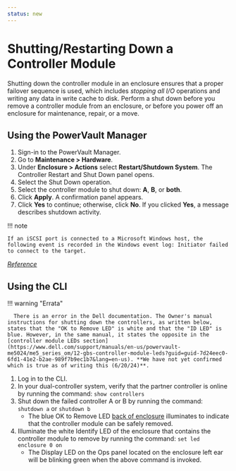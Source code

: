 ```yaml
---
status: new
---
```


# Shutting/Restarting Down a Controller Module

Shutting down the controller module in an enclosure ensures that a proper failover sequence is used, which includes *stopping all I/O* operations and writing any data in write cache to disk. Perform a shut down before you remove a controller module from an enclosure, or before you power off an enclosure for maintenance, repair, or a move.

## Using the PowerVault Manager

1. Sign-in to the PowerVault Manager.
2. Go to **Maintenance > Hardware**.
3. Under **Enclosure > Actions** select **Restart/Shutdown System**.
            The Controller Restart and Shut Down panel opens.
4. Select the Shut Down operation.
5. Select the controller module to shut down: **A**, **B**, or **both**.
6. Click **Apply**. A confirmation panel appears.
7. Click **Yes** to continue; otherwise, click **No**. If you clicked **Yes**, a message describes shutdown activity.

!!! note

    If an iSCSI port is connected to a Microsoft Windows host, the following event is recorded in the Windows event log: Initiator failed to connect to the target.

[*Reference*](https://www.dell.com/support/manuals/en-us/powervault-me5024/me5_series_om/shutting-down-a-controller-module?guid=guid-3f60a81c-6510-4df3-8709-c5b0e4e48025&lang=en-us)

## Using the CLI

!!! warning "Errata"

      There is an error in the Dell documentation. The Owner's manual instructions for shutting down the controllers, as written below, states that the "OK to Remove LED" is white and that the "ID LED" is blue. However, in the same manual, it states the opposite in the [controller module LEDs section](https://www.dell.com/support/manuals/en-us/powervault-me5024/me5_series_om/12-gbs-controller-module-leds?guid=guid-7d24eec0-6fd1-41e2-b2ae-989f7b9ec1b7&lang=en-us). **We have not yet confirmed which is true as of writing this (6/20/24)**.

1. Log in to the CLI.
2. In your dual-controller system, verify that the partner controller is online by running the command: `show controllers`
3. Shut down the failed controller A or B by running the command: `shutdown a` or `shutdown b`
      - The blue OK to Remove LED [back of enclosure](me5-overview.md#controller-module-leds) illuminates to indicate that the controller module can be safely removed.
4.  Illuminate the white Identify LED of the enclosure that contains the controller module to remove by running the command: `set led enclosure 0 on`
      - The Display LED on the Ops panel located on the enclosure left ear will be blinking green when the above command is invoked.
